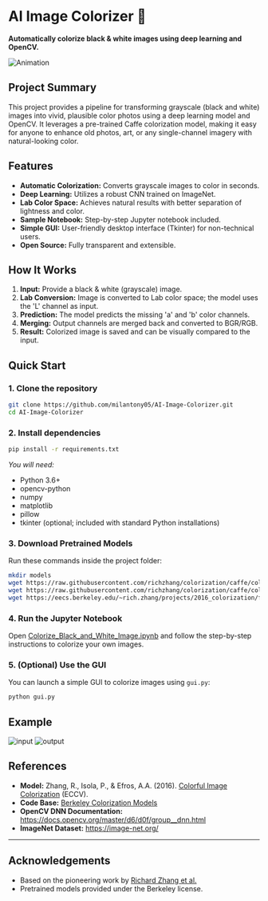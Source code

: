 # AI Image Colorizer 🎨

**Automatically colorize black & white images using deep learning and OpenCV.**

![Animation](https://github.com/user-attachments/assets/7e07c542-4893-482a-b058-e7b7fcd1024a)

## Project Summary

This project provides a pipeline for transforming grayscale (black and white) images into vivid, plausible color photos using a deep learning model and OpenCV. It leverages a pre-trained Caffe colorization model, making it easy for anyone to enhance old photos, art, or any single-channel imagery with natural-looking color.

## Features

- **Automatic Colorization:** Converts grayscale images to color in seconds.
- **Deep Learning:** Utilizes a robust CNN trained on ImageNet.
- **Lab Color Space:** Achieves natural results with better separation of lightness and color.
- **Sample Notebook:** Step-by-step Jupyter notebook included.
- **Simple GUI:** User-friendly desktop interface (Tkinter) for non-technical users.
- **Open Source:** Fully transparent and extensible.

## How It Works

1. **Input:** Provide a black & white (grayscale) image.
2. **Lab Conversion:** Image is converted to Lab color space; the model uses the 'L' channel as input.
3. **Prediction:** The model predicts the missing 'a' and 'b' color channels.
4. **Merging:** Output channels are merged back and converted to BGR/RGB.
5. **Result:** Colorized image is saved and can be visually compared to the input.

## Quick Start

### 1. Clone the repository

```bash
git clone https://github.com/milantony05/AI-Image-Colorizer.git
cd AI-Image-Colorizer
```

### 2. Install dependencies

```bash
pip install -r requirements.txt
```
_You will need:_  
- Python 3.6+  
- opencv-python  
- numpy  
- matplotlib  
- pillow  
- tkinter (optional; included with standard Python installations)

### 3. Download Pretrained Models

Run these commands inside the project folder:

```bash
mkdir models
wget https://raw.githubusercontent.com/richzhang/colorization/caffe/colorization/resources/pts_in_hull.npy -O ./pts_in_hull.npy
wget https://raw.githubusercontent.com/richzhang/colorization/caffe/colorization/models/colorization_deploy_v2.prototxt -O ./models/colorization_deploy_v2.prototxt
wget https://eecs.berkeley.edu/~rich.zhang/projects/2016_colorization/files/demo_v2/colorization_release_v2.caffemodel -O ./models/colorization_release_v2.caffemodel
```

### 4. Run the Jupyter Notebook

Open [Colorize_Black_and_White_Image.ipynb](Colorize_Black_and_White_Image.ipynb) and follow the step-by-step instructions to colorize your own images.

### 5. (Optional) Use the GUI

You can launch a simple GUI to colorize images using `gui.py`:

```bash
python gui.py
```

## Example

![input](https://github.com/user-attachments/assets/30874300-70ae-451b-8a37-24936b66de54)
![output](https://github.com/user-attachments/assets/5d1ec791-9ff5-40c9-aa59-f7c0945b2a3f)

## References

- **Model:** Zhang, R., Isola, P., & Efros, A.A. (2016). [Colorful Image Colorization](https://richzhang.github.io/colorization/) (ECCV).
- **Code Base:** [Berkeley Colorization Models](https://github.com/richzhang/colorization)
- **OpenCV DNN Documentation:** https://docs.opencv.org/master/d6/d0f/group__dnn.html
- **ImageNet Dataset:** https://image-net.org/

---

## Acknowledgements

- Based on the pioneering work by [Richard Zhang et al.](https://richzhang.github.io/colorization/)
- Pretrained models provided under the Berkeley license.
